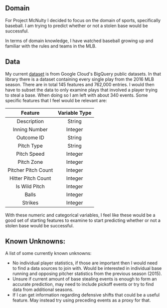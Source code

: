 ## Domain

For Project McNulty I decided to focus on the domain of sports, specifically baseball.
I am trying to predict whether or not a stolen base would be successful.

In terms of domain knowledge, I have watched baseball growing up and familiar with
the rules and teams in the MLB.

## Data

My current [dataset] is from Google Cloud's BigQuery public datasets. In that library
there is a dataset containing every single play from the 2016 MLB season. There are
in total 145 features and 762,000 entries. I would then have to subset the data to
only examine plays that involved a player trying to steal a base. When doing so I am left with
about 340 events. Some specific features that I feel would be relevant are:

|   Feature            | Variable Type |
| :---------:          | :-----------: |
| Description          | String        |
| Inning Number        | Integer       |
| Outcome ID           | String        |
| Pitch Type           | String        |
| Pitch Speed          | Integer       |
| Pitch Zone           | Integer       |
| Pitcher Pitch Count  | Integer       |
| Hitter Pitch Count   | Integer       |
| Is Wild Pitch        | Integer       |
| Balls                | Integer       |
| Strikes              | Integer       |

With these numeric and categorical variables, I feel like these would be a good set of starting
features to examine to start predicting whether or not a stolen base would be successful.

[dataset]: https://www.kaggle.com/sportradar/baseball

## Known Unknowns:

A list of some currently known unknowns:

* No individual player statistics, if those are important then I would need to find a data sources
to join with. Would be interested in individual base running and opposing pitcher statistics
from the previous season (2015).
* Unsure if current amount of base stealing events is enough to form an accurate prediction,
may need to include pickoff events or try to find data from additional seasons.
* If I can get information regarding defensive shifts that could be a useful feature.
May instead try using preceding events as a proxy for that.
